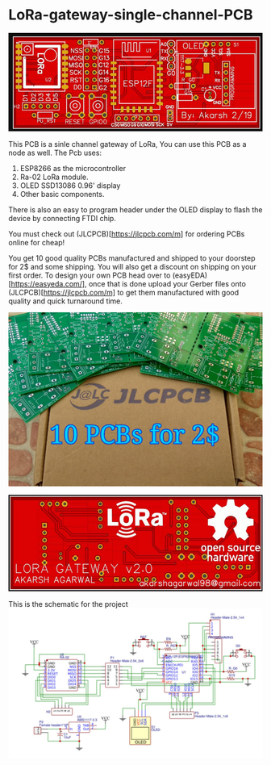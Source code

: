 # LoRa-gateway-single-channel-PCB

![alt text](https://github.com/akarsh98/LoRa-gateway-single-channel-PCB/blob/master/images/PCB_FRONT.JPG?raw=true)

This PCB is a sinle channel gateway of LoRa, You can use this PCB as a node as well.
The Pcb uses:
1) ESP8266 as the microcontroller
2) Ra-02 LoRa module.
3) OLED SSD13086 0.96' display
4) Other basic components.

There is also an easy to program header under the OLED display to flash the device by connecting FTDI chip.

You must check out (JLCPCB)[https://jlcpcb.com/m] for ordering PCBs online for cheap!

You get 10 good quality PCBs manufactured and shipped to your doorstep for 2$ and some shipping. You will also get a discount on shipping on your first order. To design your own PCB head over to (easyEDA)[https://easyeda.com/], once that is done upload your Gerber files onto (JLCPCB)[https://jlcpcb.com/m] to get them manufactured with good quality and quick turnaround time.

![alt text](https://github.com/akarsh98/LoRa-gateway-single-channel-PCB/blob/master/images/JLCPCB_AD.jpg?raw=true)


![alt text](https://github.com/akarsh98/LoRa-gateway-single-channel-PCB/blob/master/images/PCB_BACK.JPG?raw=true)

This is the schematic for the project
![alt text](https://github.com/akarsh98/LoRa-gateway-single-channel-PCB/blob/master/images/Schematic.JPG?raw=true)


